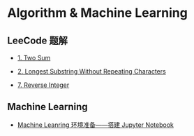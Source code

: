 # Algorithm & Machine Learning

##  LeeCode 题解

* [1. Two Sum](/AI/1.two-sum.md)

* [2. Longest Substring Without Repeating Characters](3.longest-substring.md)

* [7. Reverse Integer](/AI/7.reverse-integer.md)

  

  

## Machine Learning

* [Machine Leanring 环境准备——搭建 Jupyter Notebook](/AI/ready_for_machine_learning.md)

